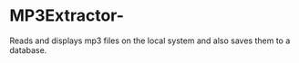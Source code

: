 # MP3Extractor-
Reads and displays mp3 files on the local system and also saves them to a database. 
